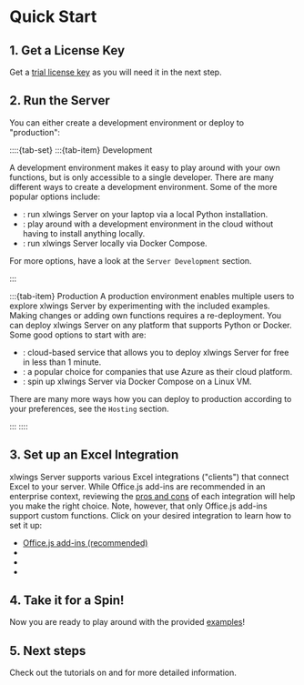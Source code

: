 # Quick Start

## 1. Get a License Key

Get a [trial license key](https://www.xlwings.org/trial) as you will need it in the next step.

## 2. Run the Server

You can either create a development environment or deploy to "production":

::::{tab-set}
:::{tab-item} Development

A development environment makes it easy to play around with your own functions, but is only accessible to a single developer.
There are many different ways to create a development environment. Some of the more popular options include:

- [](local_development.md): run xlwings Server on your laptop via a local Python installation.
- [](github_codespaces.md): play around with a development environment in the cloud without having to install anything locally.
- [](dev_docker.md): run xlwings Server locally via Docker Compose.

For more options, have a look at the `Server Development` section.

:::

:::{tab-item} Production
A production environment enables multiple users to explore xlwings Server by experimenting with the included examples. Making changes or adding own functions requires a re-deployment.
You can deploy xlwings Server on any platform that supports Python or Docker. Some good options to start with are:

- [](render.md): cloud-based service that allows you to deploy xlwings Server for free in less than 1 minute.
- [](azure_functions.md): a popular choice for companies that use Azure as their cloud platform.
- [](docker_compose.md): spin up xlwings Server via Docker Compose on a Linux VM.

There are many more ways how you can deploy to production according to your preferences, see the `Hosting` section.

:::
::::

## 3. Set up an Excel Integration

xlwings Server supports various Excel integrations ("clients") that connect Excel to your server. While Office.js add-ins are recommended in an enterprise context, reviewing the [pros and cons](excel_integrations.md) of each integration will help you make the right choice. Note, however, that only Office.js add-ins support custom functions. Click on your desired integration to learn how to set it up:

- [Office.js add-ins (recommended)](install_officejs_addin.md)
- [](vba_integration.md)
- [](officescripts_integration.md)
- [](googleappsscript_integration.md)

## 4. Take it for a Spin!

Now you are ready to play around with the provided [examples](examples.md)!

## 5. Next steps

Check out the tutorials on [](custom_functions.md) and [](custom_scripts.md) for more detailed information.

